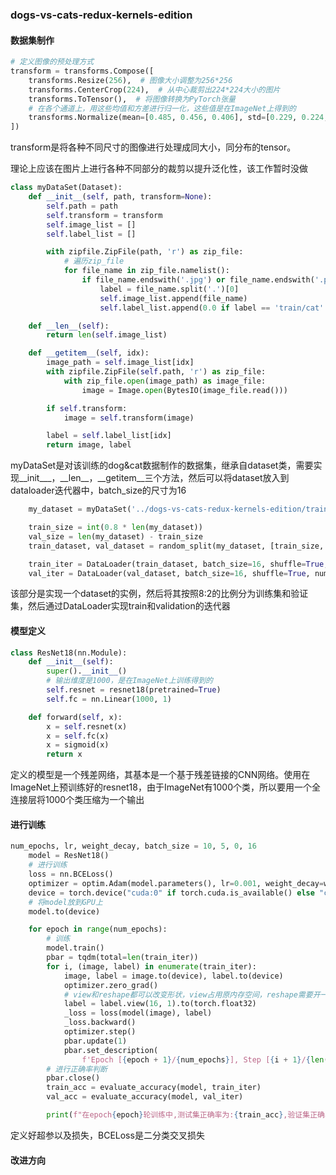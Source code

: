 ### dogs-vs-cats-redux-kernels-edition

#### 数据集制作

```python
# 定义图像的预处理方式
transform = transforms.Compose([
    transforms.Resize(256),  # 图像大小调整为256*256
    transforms.CenterCrop(224),  # 从中心裁剪出224*224大小的图片
    transforms.ToTensor(),  # 将图像转换为PyTorch张量
    # 在各个通道上，用这些均值和方差进行归一化，这些值是在ImageNet上得到的
    transforms.Normalize(mean=[0.485, 0.456, 0.406], std=[0.229, 0.224, 0.225])
])
```

transform是将各种不同尺寸的图像进行处理成同大小，同分布的tensor。

理论上应该在图片上进行各种不同部分的裁剪以提升泛化性，该工作暂时没做

```python
class myDataSet(Dataset):
    def __init__(self, path, transform=None):
        self.path = path
        self.transform = transform
        self.image_list = []
        self.label_list = []

        with zipfile.ZipFile(path, 'r') as zip_file:
            # 遍历zip_file
            for file_name in zip_file.namelist():
                if file_name.endswith('.jpg') or file_name.endswith('.png'):
                    label = file_name.split('.')[0]
                    self.image_list.append(file_name)
                    self.label_list.append(0.0 if label == 'train/cat' else 1.0)

    def __len__(self):
        return len(self.image_list)

    def __getitem__(self, idx):
        image_path = self.image_list[idx]
        with zipfile.ZipFile(self.path, 'r') as zip_file:
            with zip_file.open(image_path) as image_file:
                image = Image.open(BytesIO(image_file.read()))

        if self.transform:
            image = self.transform(image)

        label = self.label_list[idx]
        return image, label
```

myDataSet是对该训练的dog&cat数据制作的数据集，继承自dataset类，需要实现\_\_init\_\_\_，\_\_len\_\_，\_\_getitem\_\_三个方法，然后可以将dataset放入到dataloader迭代器中，batch_size的尺寸为16

```python
	my_dataset = myDataSet('../dogs-vs-cats-redux-kernels-edition/train.zip', transform)

    train_size = int(0.8 * len(my_dataset))
    val_size = len(my_dataset) - train_size
    train_dataset, val_dataset = random_split(my_dataset, [train_size, val_size])

    train_iter = DataLoader(train_dataset, batch_size=16, shuffle=True, num_workers=4)
    val_iter = DataLoader(val_dataset, batch_size=16, shuffle=True, num_workers=4)
```

该部分是实现一个dataset的实例，然后将其按照8:2的比例分为训练集和验证集，然后通过DataLoader实现train和validation的迭代器

#### 模型定义

```python
class ResNet18(nn.Module):
    def __init__(self):
        super().__init__()
        # 输出维度是1000，是在ImageNet上训练得到的
        self.resnet = resnet18(pretrained=True)
        self.fc = nn.Linear(1000, 1)

    def forward(self, x):
        x = self.resnet(x)
        x = self.fc(x)
        x = sigmoid(x)
        return x
```

定义的模型是一个残差网络，其基本是一个基于残差链接的CNN网络。使用在ImageNet上预训练好的resnet18，由于ImageNet有1000个类，所以要用一个全连接层将1000个类压缩为一个输出

#### 进行训练

```python
num_epochs, lr, weight_decay, batch_size = 10, 5, 0, 16
    model = ResNet18()
    # 进行训练
    loss = nn.BCELoss()
    optimizer = optim.Adam(model.parameters(), lr=0.001, weight_decay=weight_decay)
    device = torch.device("cuda:0" if torch.cuda.is_available() else "cpu")
    # 将model放到GPU上
    model.to(device)

    for epoch in range(num_epochs):
        # 训练
        model.train()
        pbar = tqdm(total=len(train_iter))
        for i, (image, label) in enumerate(train_iter):
            image, label = image.to(device), label.to(device)
            optimizer.zero_grad()
            # view和reshape都可以改变形状，view占用原内存空间，reshape需要开一段新的空间
            label = label.view(16, 1).to(torch.float32)
            _loss = loss(model(image), label)
            _loss.backward()
            optimizer.step()
            pbar.update(1)
            pbar.set_description(
                f'Epoch [{epoch + 1}/{num_epochs}], Step [{i + 1}/{len(train_iter)}], Loss: {_loss.item():.4f}')
        # 进行正确率判断
        pbar.close()
        train_acc = evaluate_accuracy(model, train_iter)
        val_acc = evaluate_accuracy(model, val_iter)

        print(f"在epoch{epoch}轮训练中,测试集正确率为:{train_acc},验证集正确率为:{val_acc}")
```

定义好超参以及损失，BCELoss是二分类交叉损失

#### 改进方向